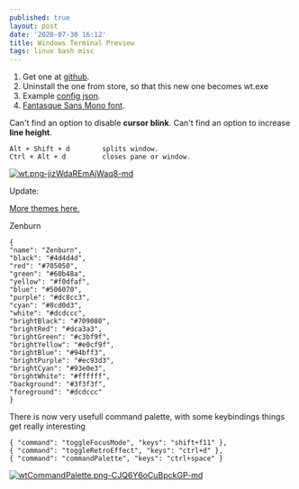 ```yaml
---
published: true
layout: post
date: '2020-07-30 16:12'
title: Windows Terminal Preview
tags: linux bash misc 
---
```

1. Get one at [github](https://github.com/microsoft/terminal/releases).  
1. Uninstall the one from store, so that this new one becomes wt.exe  
1. Example [config json](/configs/settings.json).  
1. [Fantasque Sans Mono font](https://github.com/belluzj/fantasque-sans).

Can't find an option to disable **cursor blink**. Can't find an option to increase **line height**.

	Alt + Shift + d        splits window.
	Ctrl + Alt + d         closes pane or window.

[![wt.png-jizWdaREmAjWaq8-md](https://images.weserv.nl/?url=https://i.imgur.com/rI2zBZA.png)](https://images.weserv.nl/?url=https://i.imgur.com/Ur2evQn.png) 

Update:

[More themes here.](https://atomcorp.github.io/themes/)

Zenburn

	{
  	"name": "Zenburn",
  	"black": "#4d4d4d",
  	"red": "#705050",
  	"green": "#60b48a",
  	"yellow": "#f0dfaf",
  	"blue": "#506070",
  	"purple": "#dc8cc3",
  	"cyan": "#8cd0d3",
  	"white": "#dcdccc",
  	"brightBlack": "#709080",
  	"brightRed": "#dca3a3",
  	"brightGreen": "#c3bf9f",
  	"brightYellow": "#e0cf9f",
  	"brightBlue": "#94bff3",
  	"brightPurple": "#ec93d3",
  	"brightCyan": "#93e0e3",
  	"brightWhite": "#ffffff",
  	"background": "#3f3f3f",
  	"foreground": "#dcdccc"
	}

There is now very usefull command palette, with some keybindings things get really interesting

    { "command": "toggleFocusMode", "keys": "shift+f11" },
    { "command": "toggleRetroEffect", "keys": "ctrl+d" },
    { "command": "commandPalette", "keys": "ctrl+space" }

[![wtCommandPalette.png-CJQ6Y6oCuBpckGP-md](https://images.weserv.nl/?url=https://i.imgur.com/xRJbwCm.png)](https://images.weserv.nl/?url=https://i.imgur.com/qvWjhq2.png)

